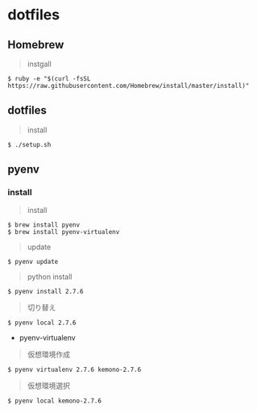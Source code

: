 dotfiles
========

## Homebrew

> instgall

    $ ruby -e "$(curl -fsSL https://raw.githubusercontent.com/Homebrew/install/master/install)"

## dotfiles

> install

    $ ./setup.sh

## pyenv
### install

> install

    $ brew install pyenv
    $ brew install pyenv-virtualenv

> update

    $ pyenv update

> python install

    $ pyenv install 2.7.6

> 切り替え

    $ pyenv local 2.7.6

* pyenv-virtualenv

> 仮想環境作成

    $ pyenv virtualenv 2.7.6 kemono-2.7.6

> 仮想環境選択

    $ pyenv local kemono-2.7.6

